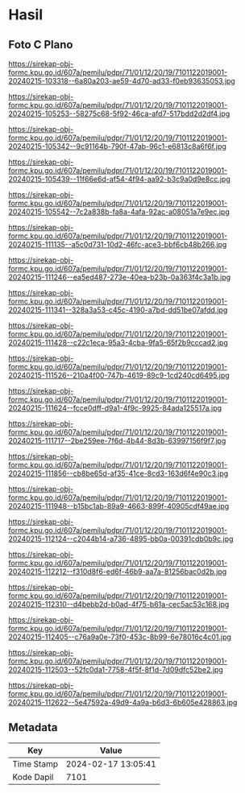 # Hasil

## Foto C Plano

https://sirekap-obj-formc.kpu.go.id/607a/pemilu/pdpr/71/01/12/20/19/7101122019001-20240215-103318--6a80a203-ae59-4d70-ad33-f0eb93635053.jpg

https://sirekap-obj-formc.kpu.go.id/607a/pemilu/pdpr/71/01/12/20/19/7101122019001-20240215-105253--58275c68-5f92-46ca-afd7-517bdd2d2df4.jpg

https://sirekap-obj-formc.kpu.go.id/607a/pemilu/pdpr/71/01/12/20/19/7101122019001-20240215-105342--9c91164b-790f-47ab-96c1-e6813c8a6f6f.jpg

https://sirekap-obj-formc.kpu.go.id/607a/pemilu/pdpr/71/01/12/20/19/7101122019001-20240215-105439--11f66e6d-af54-4f94-aa92-b3c9a0d9e8cc.jpg

https://sirekap-obj-formc.kpu.go.id/607a/pemilu/pdpr/71/01/12/20/19/7101122019001-20240215-105542--7c2a838b-fa8a-4afa-92ac-a08051a7e9ec.jpg

https://sirekap-obj-formc.kpu.go.id/607a/pemilu/pdpr/71/01/12/20/19/7101122019001-20240215-111135--a5c0d731-10d2-46fc-ace3-bbf6cb48b266.jpg

https://sirekap-obj-formc.kpu.go.id/607a/pemilu/pdpr/71/01/12/20/19/7101122019001-20240215-111246--ea5ed487-273e-40ea-b23b-0a363f4c3a1b.jpg

https://sirekap-obj-formc.kpu.go.id/607a/pemilu/pdpr/71/01/12/20/19/7101122019001-20240215-111341--328a3a53-c45c-4190-a7bd-dd51be07afdd.jpg

https://sirekap-obj-formc.kpu.go.id/607a/pemilu/pdpr/71/01/12/20/19/7101122019001-20240215-111428--c22c1eca-95a3-4cba-9fa5-65f2b9cccad2.jpg

https://sirekap-obj-formc.kpu.go.id/607a/pemilu/pdpr/71/01/12/20/19/7101122019001-20240215-111526--210a4f00-747b-4619-89c9-1cd240cd6495.jpg

https://sirekap-obj-formc.kpu.go.id/607a/pemilu/pdpr/71/01/12/20/19/7101122019001-20240215-111624--fcce0dff-d9a1-4f9c-9925-84ada125517a.jpg

https://sirekap-obj-formc.kpu.go.id/607a/pemilu/pdpr/71/01/12/20/19/7101122019001-20240215-111717--2be259ee-7f6d-4b44-8d3b-63997156f9f7.jpg

https://sirekap-obj-formc.kpu.go.id/607a/pemilu/pdpr/71/01/12/20/19/7101122019001-20240215-111856--cb8be65d-af35-41ce-8cd3-163d6f4e90c3.jpg

https://sirekap-obj-formc.kpu.go.id/607a/pemilu/pdpr/71/01/12/20/19/7101122019001-20240215-111948--b15bc1ab-89a9-4663-899f-40905cdf49ae.jpg

https://sirekap-obj-formc.kpu.go.id/607a/pemilu/pdpr/71/01/12/20/19/7101122019001-20240215-112124--c2044b14-a736-4895-bb0a-00391cdb0b9c.jpg

https://sirekap-obj-formc.kpu.go.id/607a/pemilu/pdpr/71/01/12/20/19/7101122019001-20240215-112212--f310d8f6-ed6f-46b9-aa7a-81256bac0d2b.jpg

https://sirekap-obj-formc.kpu.go.id/607a/pemilu/pdpr/71/01/12/20/19/7101122019001-20240215-112310--d4bebb2d-b0ad-4f75-b61a-cec5ac53c168.jpg

https://sirekap-obj-formc.kpu.go.id/607a/pemilu/pdpr/71/01/12/20/19/7101122019001-20240215-112405--c76a9a0e-73f0-453c-8b99-6e78016c4c01.jpg

https://sirekap-obj-formc.kpu.go.id/607a/pemilu/pdpr/71/01/12/20/19/7101122019001-20240215-112503--52fc0da1-7758-4f5f-8f1d-7d09dfc52be2.jpg

https://sirekap-obj-formc.kpu.go.id/607a/pemilu/pdpr/71/01/12/20/19/7101122019001-20240215-112622--5e47592a-49d9-4a9a-b6d3-6b605e428863.jpg


## Metadata

| Key        | Value               |
| ---------- | ------------------- |
| Time Stamp | 2024-02-17 13:05:41 |
| Kode Dapil | 7101                |



